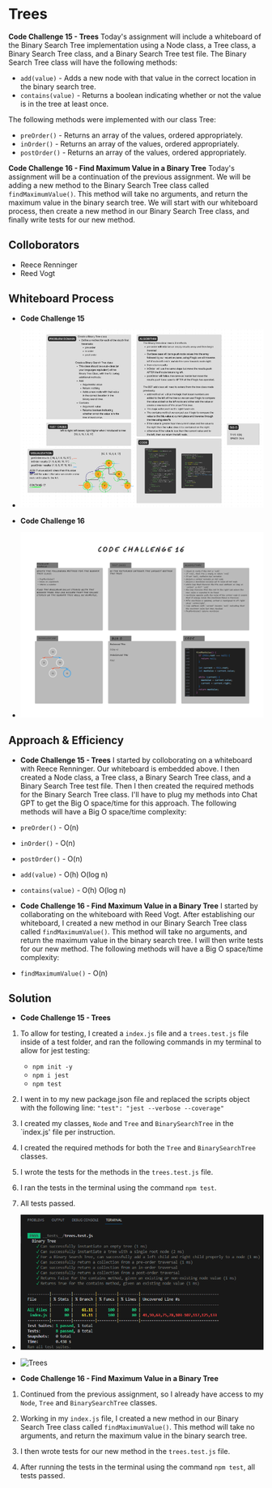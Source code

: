 # Trees
<!-- Short summary or background information -->

**Code Challenge 15 - Trees**
Today's assignment will include a whiteboard of the Binary Search Tree implementation using a Node class, a Tree class, a Binary Search Tree class, and a Binary Search Tree test file. The Binary Search Tree class will have the following methods:

- `add(value)` - Adds a new node with that value in the correct location in the binary search tree.
- `contains(value)` - Returns a boolean indicating whether or not the value is in the tree at least once.

The following methods were implemented with our class Tree:

- `preOrder()` - Returns an array of the values, ordered appropriately.
- `inOrder()` - Returns an array of the values, ordered appropriately.
- `postOrder()` - Returns an array of the values, ordered appropriately.

**Code Challenge 16 - Find Maximum Value in a Binary Tree**
Today's assignment will be a continuation of the previous assignment. We will be adding a new method to the Binary Search Tree class called `findMaximumValue()`. This method will take no arguments, and return the maximum value in the binary search tree. We will start with our whiteboard process, then create a new method in our Binary Search Tree class, and finally write tests for our new method.

## Colloborators

- Reece Renninger
- Reed Vogt

## Whiteboard Process
<!-- Embedded whiteboard image -->
- **Code Challenge 15**

- ![Whiteboard](/public/codeChallenge15Whiteboard.png)

- **Code Challenge 16**

- ![Whiteboard](/public/codeChallenge16Whiteboard.png)

## Approach & Efficiency
<!-- What approach did you take? Why? What is the Big O space/time for this approach? -->
- **Code Challenge 15 - Trees**
I started by colloborating on a whiteboard with Reece Renninger. Our whiteboard is embedded above. I then created a Node class, a Tree class, a Binary Search Tree class, and a Binary Search Tree test file. Then I then created the required methods for the Binary Search Tree class. I'll have to plug my methods into Chat GPT to get the Big O space/time for this approach. The following methods will have a Big O space/time complexity:

- `preOrder()` - O(n)
- `inOrder()` - O(n)
- `postOrder()` - O(n)
- `add(value)` - O(h) O(log n)
- `contains(value)` - O(h) O(log n)

- **Code Challenge 16 - Find Maximum Value in a Binary Tree**
I started by collaborating on the whiteboard with Reed Vogt. After establishing our whiteboard, I created a new method in our Binary Search Tree class called `findMaximumValue()`. This method will take no arguments, and return the maximum value in the binary search tree. I will then write tests for our new method. The following methods will have a Big O space/time complexity:

- `findMaximumValue()` - O(n)

## Solution
<!-- Show how to run your code, and examples of it in action -->

- **Code Challenge 15 - Trees**

1. To allow for testing, I created a `index.js` file and a `trees.test.js` file inside of a test folder, and ran the following commands in my terminal to allow for jest testing:
   - `npm init -y`
   - `npm i jest`
   - `npm test`

2. I went in to my new package.json file and replaced the scripts object with the following line: `"test": "jest --verbose --coverage"`

3. I created my classes, `Node` and `Tree` and `BinarySearchTree` in the `index.js' file per instruction.

4. I created the required methods for both the `Tree` and `BinarySearchTree` classes.

5. I wrote the tests for the methods in the `trees.test.js` file.

6. I ran the tests in the terminal using the command `npm test`.

7. All tests passed.

- ![Terminal](/public/codeChallenge15Tests.png)

- ![Trees](https://media.giphy.com/media/SgvQmElxQgMqmdXSY2/giphy.gif)

- **Code Challenge 16 - Find Maximum Value in a Binary Tree**

1. Continued from the previous assignment, so I already have access to my `Node`, `Tree` and `BinarySearchTree` classes.

2. Working in my `index.js` file, I created a new method in our Binary Search Tree class called `findMaximumValue()`. This method will take no arguments, and return the maximum value in the binary search tree.

3. I then wrote tests for our new method in the `trees.test.js` file.

4. After running the tests in the terminal using the command `npm test`, all tests passed.
